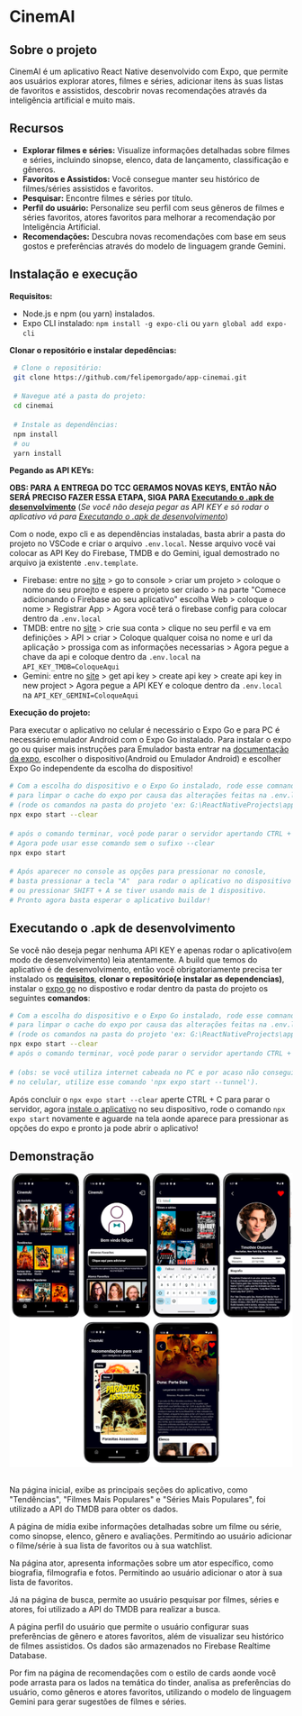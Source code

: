 # CinemAI

## Sobre o projeto

CinemAI é um aplicativo React Native desenvolvido com Expo, que permite aos usuários explorar atores, filmes e séries, adicionar itens às suas listas de favoritos e assistidos, descobrir novas recomendações através da inteligência artificial e muito mais.

## Recursos

- **Explorar filmes e séries:** Visualize informações detalhadas sobre filmes e séries, incluindo sinopse, elenco, data de lançamento, classificação e gêneros.
- **Favoritos e Assistidos:** Você consegue manter seu histórico de filmes/séries assistidos e favoritos.
- **Pesquisar:** Encontre filmes e séries por título.
- **Perfil do usuário:** Personalize seu perfil com seus gêneros de filmes e séries favoritos, atores favoritos para melhorar a recomendação por Inteligência Artificial.
- **Recomendações:** Descubra novas recomendações com base em seus gostos e preferências através do modelo de linguagem grande Gemini.

## Instalação e execução

**Requisitos:**

- Node.js e npm (ou yarn) instalados.
- Expo CLI instalado: `npm install -g expo-cli` ou `yarn global add expo-cli`

**Clonar o repositório e instalar depedências:**

```bash
 # Clone o repositório:
 git clone https://github.com/felipemorgado/app-cinemai.git

 # Navegue até a pasta do projeto:
 cd cinemai

 # Instale as dependências:
 npm install
 # ou
 yarn install
```

**Pegando as API KEYs:**

**OBS: PARA A ENTREGA DO TCC GERAMOS NOVAS KEYS, ENTÃO NÃO SERÁ PRECISO FAZER ESSA ETAPA, SIGA PARA [Executando o .apk de desenvolvimento](#executando-o-apk-de-desenvolvimento)**
(_Se você não deseja pegar as API KEY e só rodar o aplicativo vá para [Executando o .apk de desenvolvimento](#executando-o-apk-de-desenvolvimento)_)

Com o node, expo cli e as dependências instaladas, basta abrir a pasta do projeto no VSCode e criar o arquivo `.env.local`. Nesse arquivo você vai colocar as API Key do Firebase, TMDB e do Gemini, igual demostrado no arquivo ja existente `.env.template`.

- Firebase: entre no [site](https://firebase.google.com/?hl=pt) > go to console > criar um projeto > coloque o nome do seu proejto e espere o projeto ser criado > na parte "Comece adicionando o Firebase ao seu aplicativo" escolha Web > coloque o nome > Registrar App > Agora você terá o firebase config para colocar dentro da `.env.local`
  ⠀
- TMDB: entre no [site](https://www.themoviedb.org/) > crie sua conta > clique no seu perfil e va em definições > API > criar > Coloque qualquer coisa no nome e url da aplicação > prossiga com as informações necessarias > Agora pegue a chave da api e coloque dentro da `.env.local` na `API_KEY_TMDB=ColoqueAqui`
  ⠀
- Gemini: entre no [site](https://aistudio.google.com/) > get api key > create api key > create api key in new project > Agora pegue a API KEY e coloque dentro da `.env.local` na `API_KEY_GEMINI=ColoqueAqui`

**Execução do projeto:**

Para executar o aplicativo no celular é necessário o Expo Go e para PC é necessário emulador Android com o Expo Go instalado. Para instalar o expo go ou quiser mais instruções para Emulador basta entrar na [documentação da expo](https://docs.expo.dev/get-started/set-up-your-environment/), escolher o dispositivo(Android ou Emulador Android) e escolher Expo Go independente da escolha do dispositivo!

```bash
# Com a escolha do dispositivo e o Expo Go instalado, rode esse comnando,
# para limpar o cache do expo por causa das alterações feitas na .env.local
# (rode os comandos na pasta do projeto 'ex: G:\ReactNativeProjects\app-cinemai')
npx expo start --clear

# após o comando terminar, você pode parar o servidor apertando CTRL + C
# Agora pode usar esse comando sem o sufixo --clear
npx expo start

# Após aparecer no console as opções para pressionar no conosle,
# basta pressionar a tecla "A"  para rodar o aplicativo no dispositivo
# ou pressionar SHIFT + A se tiver usando mais de 1 dispositivo.
# Pronto agora basta esperar o aplicativo buildar!
```

## Executando o .apk de desenvolvimento

Se você não deseja pegar nenhuma API KEY e apenas rodar o aplicativo(em modo de desenvolvimento) leia atentamente.
A build que temos do aplicativo é de desenvolvimento, então você obrigatoriamente precisa ter instalado os **[requisitos](#instalação-e-execução)**, **clonar o repositório(e instalar as dependencias)**, instalar o [expo go](https://docs.expo.dev/get-started/set-up-your-environment/) no dispostivo e rodar dentro da pasta do projeto os seguintes **comandos**:

```bash
# Com a escolha do dispositivo e o Expo Go instalado, rode esse comnando,
# para limpar o cache do expo por causa das alterações feitas na .env.local
# (rode os comandos na pasta do projeto 'ex: G:\ReactNativeProjects\app-cinemai')
npx expo start --clear
# após o comando terminar, você pode parar o servidor apertando CTRL + C

# (obs: se você utiliza internet cabeada no PC e por acaso não conseguiu rodar o aplicativo
# no celular, utilize esse comando 'npx expo start --tunnel').
```

Após concluir o `npx expo start --clear` aperte CTRL + C para parar o servidor, agora [instale o aplicativo](https://github.com/felipemorgado/app-cinemai/releases/tag/v1.0.0) no seu dispositivo, rode o comando `npx expo start` novamente e aguarde na tela aonde aparece para pressionar as opções do expo e pronto ja pode abrir o aplicativo!

## Demonstração

<div style="display: flex; flex-wrap: wrap;">
  <img src="examples/cinemai.png" alt="Tela Home">
  <img src="examples/cinemai2.png" alt="Tela de pesquisa">
</div>
<br>

Na página inicial, exibe as principais seções do aplicativo, como &quot;Tendências&quot;,
&quot;Filmes Mais Populares&quot; e &quot;Séries Mais Populares&quot;, foi utilizado a API do TMDB para obter os dados.

A página de mídia exibe informações detalhadas sobre um filme ou série, como sinopse, elenco, gênero e avaliações. Permitindo ao usuário adicionar o
filme/série à sua lista de favoritos ou à sua watchlist.

Na página ator, apresenta informações sobre um ator específico, como biografia,
filmografia e fotos. Permitindo ao usuário adicionar o ator à sua lista de favoritos.

Já na página de busca, permite ao usuário pesquisar por filmes, séries e atores, foi utilizado a API do TMDB para realizar a busca.

A página perfil do usuário que permite o usuário configurar suas preferências de
gênero e atores favoritos, além de visualizar seu histórico de filmes assistidos. Os dados
são armazenados no Firebase Realtime Database.

Por fim na página de recomendações com o estilo de cards aonde você pode arrasta para os lados na temática do tinder, analisa as preferências do usuário, como gêneros
e atores favoritos, utilizando o modelo de linguagem Gemini para gerar sugestões de
filmes e séries.
